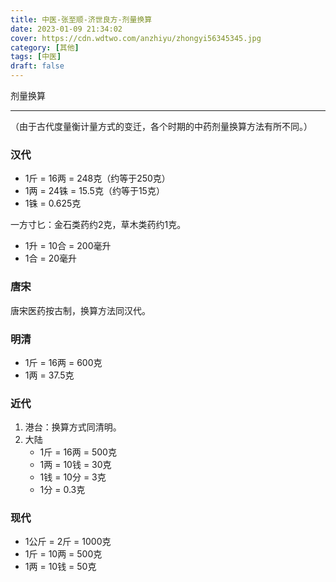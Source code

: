 ```yaml
---
title: 中医-张至顺-济世良方-剂量换算
date: 2023-01-09 21:34:02
cover: https://cdn.wdtwo.com/anzhiyu/zhongyi56345345.jpg
category: [其他]
tags: [中医]
draft: false
---
```


剂量换算

<!--more-->
------


（由于古代度量衡计量方式的变迁，各个时期的中药剂量换算方法有所不同。）

### 汉代

- 1斤 = 16两 = 248克（约等于250克）
- 1两 = 24铢 = 15.5克（约等于15克）
- 1铢 = 0.625克

一方寸匕：金石类药约2克，草木类药约1克。
- 1升 = 10合 = 200毫升
- 1合 = 20毫升

### 唐宋

唐宋医药按古制，换算方法同汉代。

### 明清

- 1斤 = 16两 = 600克
- 1两 = 37.5克

### 近代

1. 港台：换算方式同清明。
2. 大陆
    - 1斤 = 16两 = 500克
    - 1两 = 10钱 = 30克
    - 1钱 = 10分 = 3克
    - 1分 = 0.3克

### 现代

- 1公斤 = 2斤 = 1000克
- 1斤 = 10两 = 500克
- 1两 = 10钱 = 50克